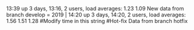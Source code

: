 13:39  up 3 days, 13:16, 2 users, load averages: 1.23 1.09 
New data from branch develop = 2019 | 
14:20  up 3 days, 14:20, 2 users, load averages: 1.56 1.51 1.28 #Modify time in this string
#Hot-fix
Data from branch hotfix
